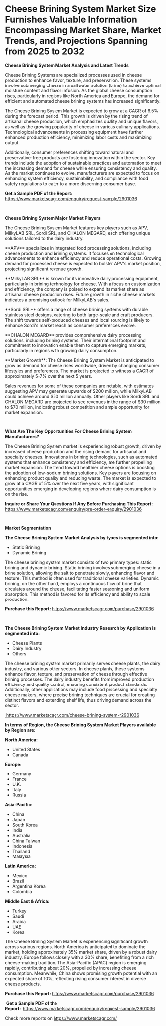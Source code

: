 <p><h1>Cheese Brining System Market Size Furnishes Valuable Information Encompassing Market Share, Market Trends, and Projections Spanning from 2025 to 2032</h1></p><p><strong>Cheese Brining System Market Analysis and Latest Trends</strong></p>
<p><p>Cheese Brining Systems are specialized processes used in cheese production to enhance flavor, texture, and preservation. These systems involve submerging cheese in a saltwater solution (brine) to achieve optimal moisture content and flavor infusion. As the global cheese consumption rises, particularly in regions like North America and Europe, the demand for efficient and automated cheese brining systems has increased significantly.</p><p>The Cheese Brining System Market is expected to grow at a CAGR of 6.5% during the forecast period. This growth is driven by the rising trend of artisanal cheese production, which emphasizes quality and unique flavors, as well as the growing popularity of cheese in various culinary applications. Technological advancements in processing equipment have further enhanced production efficiency, minimizing labor costs and maximizing output.</p><p>Additionally, consumer preferences shifting toward natural and preservative-free products are fostering innovation within the sector. Key trends include the adoption of sustainable practices and automation to meet the increasing demand for cheese while ensuring consistency and quality. As the market continues to evolve, manufacturers are expected to focus on enhancing system efficiency, sustainability, and compliance with food safety regulations to cater to a more discerning consumer base.</p></p>
<p><strong>Get a Sample PDF of the Report:&nbsp;</strong> <a href="https://www.marketscagr.com/enquiry/request-sample/2901036?utm_campaign=3201&utm_medium=2&utm_source=Github&utm_content=ia&utm_term=16032025&utm_id=cheese-brining-system">https://www.marketscagr.com/enquiry/request-sample/2901036</a></p>
<p>&nbsp;</p>
<p><strong>Cheese Brining System Major Market Players</strong></p>
<p><p>The Cheese Brining System Market features key players such as APV, MilkyLAB SRL, Sordi SRL, and CHALON MEGARD, each offering unique solutions tailored to the dairy industry.</p><p>**APV** specializes in integrated food processing solutions, including cheese production and brining systems. It focuses on technological advancements to enhance efficiency and reduce operational costs. Growing demand for processed cheese is expected to bolster APV's market position, projecting significant revenue growth.</p><p>**MilkyLAB SRL** is known for its innovative dairy processing equipment, particularly in brining technology for cheese. With a focus on customization and efficiency, the company is poised to expand its market share as artisanal cheese production rises. Future growth in niche cheese markets indicates a promising outlook for MilkyLAB's sales.</p><p>**Sordi SRL** offers a range of cheese brining systems with durable stainless steel designs, catering to both large-scale and craft producers. The shift towards self-produced cheeses and local sourcing is likely to enhance Sordi's market reach as consumer preferences evolve.</p><p>**CHALON MEGARD** provides comprehensive dairy processing solutions, including brining systems. Their international footprint and commitment to innovation enable them to capture emerging markets, particularly in regions with growing dairy consumption.</p><p>**Market Growth**: The Cheese Brining System Market is anticipated to grow as demand for cheese rises worldwide, driven by changing consumer lifestyles and preferences. The market is projected to witness a CAGR of approximately 5-7% over the next 5 years.</p><p>Sales revenues for some of these companies are notable, with estimates suggesting APV may generate upwards of $200 million, while MilkyLAB could achieve around $50 million annually. Other players like Sordi SRL and CHALON MEGARD are projected to see revenues in the range of $30 million to $70 million, indicating robust competition and ample opportunity for market expansion.</p></p>
<p>&nbsp;</p>
<p><strong>What Are The Key Opportunities For Cheese Brining System Manufacturers?</strong></p>
<p><p>The Cheese Brining System market is experiencing robust growth, driven by increased cheese production and the rising demand for artisanal and specialty cheeses. Innovations in brining technologies, such as automated systems that enhance consistency and efficiency, are further propelling market expansion. The trend toward healthier cheese options is boosting the adoption of low-sodium brining solutions. Key players are focusing on enhancing product quality and reducing waste. The market is expected to grow at a CAGR of 5% over the next five years, with significant opportunities emerging in developing regions where dairy consumption is on the rise.</p></p>
<p><strong>Inquire or Share Your Questions If Any Before Purchasing This Report:</strong> <a href="https://www.marketscagr.com/enquiry/pre-order-enquiry/2901036?utm_campaign=3201&utm_medium=2&utm_source=Github&utm_content=ia&utm_term=16032025&utm_id=cheese-brining-system">https://www.marketscagr.com/enquiry/pre-order-enquiry/2901036</a></p>
<p>&nbsp;</p>
<p><strong>Market Segmentation</strong></p>
<p><strong>The Cheese Brining System Market Analysis by types is segmented into:</strong></p>
<p><ul><li>Static Brining</li><li>Dynamic Brining</li></ul></p>
<p><p>The cheese brining system market consists of two primary types: static brining and dynamic brining. Static brining involves submerging cheese in a brine solution, allowing the salt to penetrate slowly, enhancing flavor and texture. This method is often used for traditional cheese varieties. Dynamic brining, on the other hand, employs a continuous flow of brine that circulates around the cheese, facilitating faster seasoning and uniform absorption. This method is favored for its efficiency and ability to scale production.</p></p>
<p><strong>Purchase this Report:&nbsp;</strong><a href="https://www.marketscagr.com/purchase/2901036?utm_campaign=3201&utm_medium=2&utm_source=Github&utm_content=ia&utm_term=16032025&utm_id=cheese-brining-system">https://www.marketscagr.com/purchase/2901036</a></p>
<p>&nbsp;</p>
<p><strong>The Cheese Brining System Market Industry Research by Application is segmented into:</strong></p>
<p><ul><li>Cheese Plants</li><li>Dairy Industry</li><li>Others</li></ul></p>
<p><p>The cheese brining system market primarily serves cheese plants, the dairy industry, and various other sectors. In cheese plants, these systems enhance flavor, texture, and preservation of cheese through effective brining processes. The dairy industry benefits from improved production efficiency and quality control, ensuring consistent product standards. Additionally, other applications may include food processing and specialty cheese makers, where precise brining techniques are crucial for creating distinct flavors and extending shelf life, thus driving demand across the sector.</p></p>
<p><a href="https://www.marketscagr.com/cheese-brining-system-r2901036?utm_campaign=3201&utm_medium=2&utm_source=Github&utm_content=ia&utm_term=16032025&utm_id=cheese-brining-system">&nbsp;https://www.marketscagr.com/cheese-brining-system-r2901036</a></p>
<p><strong>In terms of Region, the Cheese Brining System Market Players available by Region are:</strong></p>
<p>
    <p> <strong> North America: </strong>
        <ul>
            <li>United States</li>
            <li>Canada</li>
        </ul>
        </p> 
    <p> <strong> Europe: </strong>
        <ul>
            <li>Germany</li>
            <li>France</li>
            <li>U.K.</li>
            <li>Italy</li>
            <li>Russia</li>
        </ul>
        </p> 
    <p> <strong> Asia-Pacific: </strong>
        <ul>
            <li>China</li>
            <li>Japan</li>
            <li>South Korea</li>
            <li>India</li>
            <li>Australia</li>
            <li>China Taiwan</li>
            <li>Indonesia</li>
            <li>Thailand</li>
            <li>Malaysia</li>
        </ul>
        </p> 
    <p> <strong> Latin America: </strong>
        <ul>
            <li>Mexico</li>
            <li>Brazil</li>
            <li>Argentina Korea</li>
            <li>Colombia</li>
        </ul>
        </p> 
    <p> <strong> Middle East & Africa: </strong>
        <ul>
            <li>Turkey</li>
            <li>Saudi</li>
            <li>Arabia</li>
            <li>UAE</li>
            <li>Korea</li>
        </ul>
    </p>
    </p>
<p><p>The Cheese Brining System Market is experiencing significant growth across various regions. North America is anticipated to dominate the market, holding approximately 35% market share, driven by a robust dairy industry. Europe follows closely with a 30% share, benefiting from a rich cheese-making tradition. The Asia-Pacific (APAC) region is emerging rapidly, contributing about 20%, propelled by increasing cheese consumption. Meanwhile, China shows promising growth potential with an expected share of 10%, reflecting rising consumer interest in diverse cheese products.</p></p>
<p><strong>Purchase this Report: </strong><a href="https://www.marketscagr.com/purchase/2901036?utm_campaign=3201&utm_medium=2&utm_source=Github&utm_content=ia&utm_term=16032025&utm_id=cheese-brining-system">https://www.marketscagr.com/purchase/2901036</a></p>
<p>&nbsp;<strong>Get a Sample PDF of the Report:&nbsp;&nbsp;</strong><a href="https://www.marketscagr.com/enquiry/request-sample/2901036?utm_campaign=3201&utm_medium=2&utm_source=Github&utm_content=ia&utm_term=16032025&utm_id=cheese-brining-system">https://www.marketscagr.com/enquiry/request-sample/2901036</a></p>
<p><strong></strong></p>
<p>Check more reports on <a href="https://www.marketscagr.com/?utm_campaign=3201&utm_medium=2&utm_source=Github&utm_content=ia&utm_term=16032025&utm_id=cheese-brining-system">https://www.marketscagr.com/</a></p>